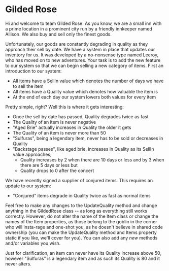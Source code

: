 Gilded Rose
======================================

Hi and welcome to team Gilded Rose. As you know, we are a small inn with a prime location in a prominent city run by a friendly innkeeper named Allison. We also buy and sell only the finest goods.

Unfortunately, our goods are constantly degrading in quality as they approach their sell by date. We have a system in place that updates our inventory for us. It was developed by a no-nonsense type named
Leeroy, who has moved on to new adventures. Your task is to add the new feature to our system so that we can begin selling a new category of items. First an introduction to our system:

* All items have a SellIn value which denotes the number of days we have to sell the item
* All items have a Quality value which denotes how valuable the item is
* At the end of each day our system lowers both values for every item

Pretty simple, right? Well this is where it gets interesting:

* Once the sell by date has passed, Quality degrades twice as fast
* The Quality of an item is never negative
* "Aged Brie" actually increases in Quality the older it gets
* The Quality of an item is never more than 50
* "Sulfuras", being a legendary item, never has to be sold or decreases in Quality
* "Backstage passes", like aged brie, increases in Quality as its SellIn value approaches;
  * Quality increases by 2 when there are 10 days or less and by 3 when there are 5 days or less but
  * Quality drops to 0 after the concert

We have recently signed a supplier of conjured items. This requires an update to our system:

* "Conjured" items degrade in Quality twice as fast as normal items

Feel free to make any changes to the UpdateQuality method and change anything in the GildedRose class -- as long as everything still works correctly. However, do not alter the name of the Item class or change the names of the Item properties, as those belong to the goblin in the corner who will insta-rage and one-shot you, as he doesn't believe in shared code ownership (you can make the UpdateQuality method and Items property static if you like, we'll cover for you). You can also add any _new_ methods and/or variables you wish.

Just for clarification, an item can never have its Quality increase above 50, however "Sulfuras" is a legendary item and as such its Quality is 80 and it never alters.